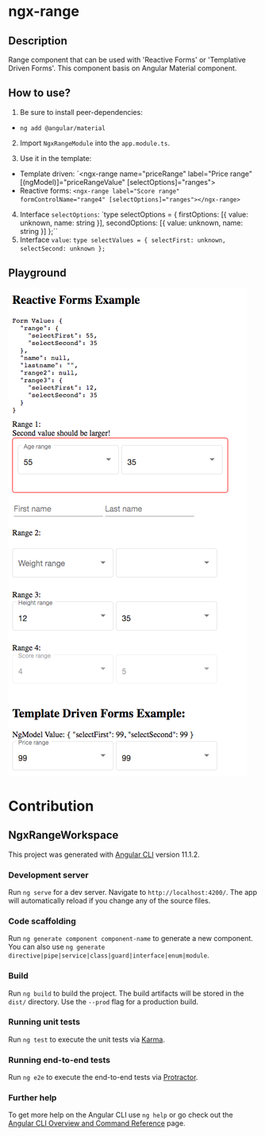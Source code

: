 # ngx-range 

## Description

Range component that can be used with 'Reactive Forms' or 'Templative Driven Forms'.
This component basis on Angular Material component.

## How to use?

1. Be sure to install peer-dependencies:
- `ng add @angular/material`

2. Import `NgxRangeModule` into the `app.module.ts`.

3. Use it in the template:

- Template driven: `<ngx-range name="priceRange" label="Price range" [(ngModel)]="priceRangeValue" [selectOptions]="ranges">
- Reactive forms: `<ngx-range label="Score range" formControlName="range4" [selectOptions]="ranges"></ngx-range>`

4. Interface `selectOptions`: `type selectOptions = { firstOptions: [{ value: unknown, name: string }], secondOptions: [{ value: unknown, name: string }] };``
5. Interface `value`: `type selectValues = { selectFirst: unknown, selectSecond: unknown };`

## Playground

![ngx-range](/projects/playground/src/assets/ngx-range.png)

# Contribution

## NgxRangeWorkspace

This project was generated with [Angular CLI](https://github.com/angular/angular-cli) version 11.1.2.

### Development server

Run `ng serve` for a dev server. Navigate to `http://localhost:4200/`. The app will automatically reload if you change any of the source files.

### Code scaffolding

Run `ng generate component component-name` to generate a new component. You can also use `ng generate directive|pipe|service|class|guard|interface|enum|module`.

### Build

Run `ng build` to build the project. The build artifacts will be stored in the `dist/` directory. Use the `--prod` flag for a production build.

### Running unit tests

Run `ng test` to execute the unit tests via [Karma](https://karma-runner.github.io).

### Running end-to-end tests

Run `ng e2e` to execute the end-to-end tests via [Protractor](http://www.protractortest.org/).

### Further help

To get more help on the Angular CLI use `ng help` or go check out the [Angular CLI Overview and Command Reference](https://angular.io/cli) page.
